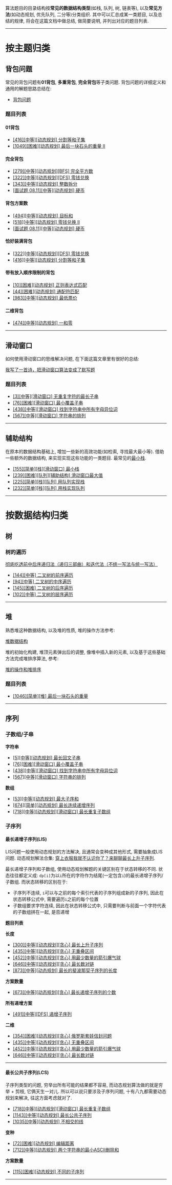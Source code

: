 算法题目的目录结构按**常见的数据结构类型**(如栈, 队列, 树, 链表等), 以及**常见方法**(如动态规划, 优先队列, 二分等)分类组织. 其中可以汇总成某一类题目, 以及总结的规律, 将会在这篇文档中做总结, 做简要说明, 并列出对应的题目列表.

---

# 按主题归类

## 背包问题

常见的背包问题有**01背包**, **多重背包**, **完全背包**等子类问题. 背包问题的详细定义和通用的解题思路总结在:

- [背包问题](/docs/problems/解法归类/背包问题.md)

### 题目列表

#### 01背包

- [[416][中等][动态规划] 分割等和子集](/docs/problems/动态规划/416-分割等和子集.md)
- [[1049][困难][动态规划] 最后一块石头的重量 II](/docs/problems/动态规划/1049-最后一块石头的重量-II.md)

#### 完全背包

- [[279][中等][动态规划][BFS] 完全平方数](/docs/problems/动态规划/279-完全平方数.md)
- [[322][中等][动态规划][DFS] 零钱兑换](/docs/problems/动态规划/322-零钱兑换.md)
- [[343][中等][动态规划] 整数拆分](/docs/problems/动态规划/343-整数拆分.md)
- [[面试题 08.11][中等][动态规划] 硬币](/docs/problems/动态规划/08.11-硬币.md)

#### 背包方案数

- [[494][中等][动态规划] 目标和](/docs/problems/动态规划/494-目标和.md)
- [[518][中等][动态规划] 零钱兑换 II](/docs/problems/动态规划/518-零钱兑换-II.md)
- [[面试题 08.11][中等][动态规划] 硬币](/docs/problems/动态规划/08.11-硬币.md)

#### 恰好装满背包

- [[322][中等][动态规划][DFS] 零钱兑换](/docs/problems/动态规划/322-零钱兑换.md)
- [[416][中等][动态规划] 分割等和子集](/docs/problems/动态规划/416-分割等和子集.md)

#### 带有放入顺序限制的背包

- [[10][困难][动态规划] 正则表达式匹配](/docs/problems/字符串/10-正则表达式匹配.md)
- [[44][困难][动态规划] 通配符匹配](/docs/problems/字符串/44-通配符匹配.md)
- [[983][中等][动态规划] 最低票价](/docs/problems/动态规划/983-最低票价.md)

#### 二维背包

- [[474][中等][动态规划] 一和零](/docs/problems/动态规划/474-一和零.md)

---

## 滑动窗口

如何使用滑动窗口的思维解决问题, 在下面这篇文章里有很好的总结:

[我写了一首诗，把滑动窗口算法变成了默写题](https://leetcode-cn.com/problems/minimum-window-substring/solution/hua-dong-chuang-kou-suan-fa-tong-yong-si-xiang-by-/)

### 题目列表

- [[3][中等][滑动窗口] 无重复字符的最长子串](/docs/problems/滑动窗口/3-无重复字符的最长子串.md)
- [[76][困难][滑动窗口] 最小覆盖子串](/docs/problems/滑动窗口/76-最小覆盖子串.md)
- [[438][中等][滑动窗口] 找到字符串中所有字母异位词](/docs/problems/滑动窗口/438-找到字符串中所有字母异位词.md)
- [[567][中等][滑动窗口] 字符串的排列](/docs/problems/滑动窗口/567-字符串的排列.md)

---

## 辅助结构

在原本的数据结构基础上, 增加一些新的高效功能(如检索, 寻找最大最小等). 借助一些额外的数据结构, 来实现实现这些功能的一类题目. 最常见的[最小栈](/docs/problems/栈/155-最小栈.md).

- [[155][简单][栈][滑动窗口] 最小栈](/docs/problems/栈/155-最小栈.md)
- [[239][困难][队列][辅助结构] 滑动窗口最大值](/docs/problems/队列/239-滑动窗口最大值.md)
- [[225][简单][栈][队列] 用队列实现栈](/docs/problems/队列/225-用队列实现栈.md)
- [[232][简单][栈][队列] 用栈实现队列](/docs/problems/栈/232-用栈实现队列.md)

---

# 按数据结构归类

## 树

### 树的遍历

[彻底吃透前中后序递归法（递归三部曲）和迭代法（不统一写法与统一写法）](https://leetcode.cn/problems/binary-tree-preorder-traversal/solution/dai-ma-sui-xiang-lu-chi-tou-qian-zhong-hou-xu-de-d/)

- [[144][中等] 二叉树的前序遍历](/docs/problems/树/144-二叉树的前序遍历.md)
- [[94][中等] 二叉树的中序遍历](/docs/problems/树/94-二叉树的中序遍历.md)
- [[145][困难] 二叉树的后序遍历](/docs/problems/树/145-二叉树的后序遍历.md)
- [[102][中等] 二叉树的层序遍历](/docs/problems/树/102-二叉树的层序遍历.md)

---

## 堆

熟悉堆这种数据结构, 以及堆的性质, 堆的操作方法参考:

[堆数据结构](/docs/problems/堆/堆数据结构.md)

堆的初始化构建, 堆顶元素弹出后的调整, 像堆中插入新的元素, 以及基于这些基础方法完成堆排序算法, 参考:

[堆的操作和堆排序](/docs/problems/堆/堆排序.md)

### 题目列表

- [[1046][简单][堆] 最后一块石头的重量](/docs/problems/堆/1046-最后一块石头的重量.md)

---

## 序列

### 子数组/子串

**字符串**

- [[5][中等][动态规划] 最长回文子串](/docs/problems/字符串/5-最长回文子串.md)
- [[76][困难][滑动窗口] 最小覆盖子串](/docs/problems/滑动窗口/76-最小覆盖子串.md)
- [[438][中等][滑动窗口] 找到字符串中所有字母异位词](/docs/problems/滑动窗口/438-找到字符串中所有字母异位词.md)
- [[567][中等][滑动窗口] 字符串的排列](/docs/problems/滑动窗口/567-字符串的排列.md)

**数组**

- [[53][中等][动态规划] 最大子序和](/docs/problems/数组/53-最大子序和.md)
- [[674][简单][动态规划] 最长连续递增序列](/docs/problems/数组/674-最长连续递增序列.md)
- [[718][中等][动态规划][滑动窗口] 最长重复子数组](/docs/problems/数组/718-最长重复子数组.md)

### 子序列

#### 最长递增子序列(LIS)

LIS问题一般使用动态规划的方法解决, 且通常会变种成其他形式, 需要抽象成LIS问题. 动态规划解法合集: [穿上衣服我就不认识你了？来聊聊最长上升子序列](https://lucifer.ren/blog/2020/06/20/LIS/).

最长递增子序列和子数组, 使用动态规划解题的关键区别在于状态转移的不同. 状态往往都定义成: `dp[i]`为以`i`所在的字符作为结尾(一定包含`i`)的最长递增子序列/子数组. 而状态转移的区别在于:

- 子序列不连续, `i`可以与之前的每个索引代表的子序列组成新的子序列, 因此在状态转移公式中, 需要遍历`i`之前的每个位置
- 子数组要求字符连续, 因此在状态转移公式中, 只需要判断与前面一个字符代表的子数组拼在一起, 是否递增

**题目列表**

**长度**

- [[300][中等][动态规划][贪心] 最长上升子序列](/docs/problems/数组/300-最长上升子序列.md)
- [[435][中等][动态规划][贪心] 无重叠区间](/docs/problems/数组/435-无重叠区间.md)
- [[452][中等][动态规划][贪心] 用最少数量的箭引爆气球](/docs/problems/数组/452-用最少数量的箭引爆气球.md)
- [[646][中等][动态规划][贪心] 最长数对链](/docs/problems/数组/646-最长数对链.md)
- [[873][中等][动态规划] 最长的斐波那契子序列的长度](/docs/problems/数组/873-最长的斐波那契子序列的长度.md)

**方案数量**

- [[673][中等][动态规划][贪心] 最长递增子序列的个数](/docs/problems/数组/673-最长递增子序列的个数.md)

**所有递增方案**

- [[491][中等][DFS] 递增子序列](/docs/problems/数组/491-递增子序列.md)

**二维**

- [[354][困难][动态规划][贪心] 俄罗斯套娃信封问题](/docs/problems/数组/354-俄罗斯套娃信封问题.md)
- [[435][中等][动态规划][贪心] 无重叠区间](/docs/problems/数组/435-无重叠区间.md)
- [[452][中等][动态规划][贪心] 用最少数量的箭引爆气球](/docs/problems/数组/452-用最少数量的箭引爆气球.md)
- [[646][中等][动态规划][贪心] 最长数对链](/docs/problems/数组/646-最长数对链.md)

---

#### 最长公共子序列(LCS)

子序列类型的问题, 穷举出所有可能的结果都不容易, 而动态规划算法做的就是穷举 + 剪枝, 它俩天生一对儿. 所以可以说只要涉及子序列问题, 十有八九都需要动态规划来解决, 往这方面考虑就对了.

- [[718][中等][动态规划][滑动窗口] 最长重复子数组](/docs/problems/数组/718-最长重复子数组.md)
- [[1143][中等][动态规划] 最长公共子序列](/docs/problems/字符串/1143-最长公共子序列.md)
- [[1035][中等][动态规划] 不相交的线](/docs/problems/数组/1035-不相交的线.md)

**变种**

- [[72][困难][动态规划] 编辑距离](/docs/problems/字符串/72-编辑距离.md)
- [[712][中等][动态规划] 两个字符串的最小ASCII删除和](/docs/problems/字符串/712-两个字符串的最小ASCII删除和.md)

**方案数量**

- [[115][困难][动态规划] 不同的子序列](/docs/problems/字符串/115-不同的子序列.md)

---
